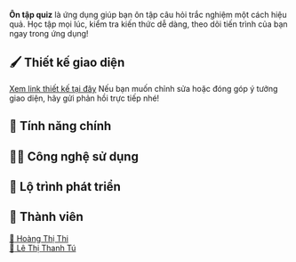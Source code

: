 **Ôn tập quiz** là ứng dụng giúp bạn ôn tập câu hỏi trắc nghiệm một cách hiệu quả. Học tập mọi lúc, kiểm tra kiến thức dễ dàng, theo dõi tiến trình của bạn ngay trong ứng dụng!
## :paintbrush: Thiết kế giao diện
[Xem link thiết kế tại đây](https://www.figma.com/design/jtcYdagzvkPSPk72htkyDT/Thi%E1%BA%BFt-k%E1%BA%BF-%E1%BB%A9ng-d%E1%BB%A5ng-%C3%B4n-t%E1%BA%ADp-Quiz?node-id=0-1&p=f&t=urn6yRDJhGwT7G7K-0)
Nếu bạn muốn chỉnh sửa hoặc đóng góp ý tưởng giao diện, hãy gửi phản hồi trực tiếp nhé!
## :memo: Tính năng chính 


## :technologist: Công nghệ sử dụng 
## :seedling: Lộ trình phát triển 
## :busts_in_silhouette: Thành viên
 [:bust_in_silhouette: Hoàng Thị Thi](https://github.com/hoangthi0601)  
 [:bust_in_silhouette: Lê Thị Thanh Tú](https://github.com/LeiThanhTu) 